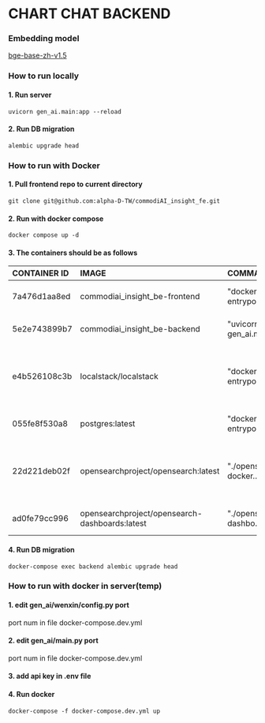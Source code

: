 # CHART CHAT BACKEND

### Embedding model
[bge-base-zh-v1.5](https://huggingface.co/BAAI/bge-base-zh-v1.5)

### How to run locally

#### 1. Run server
`uvicorn gen_ai.main:app --reload`

#### 2. Run DB migration
`alembic upgrade head`

### How to run with Docker

#### 1. Pull frontend repo to current directory
```
git clone git@github.com:alpha-D-TW/commodiAI_insight_fe.git
```

#### 2. Run with docker compose
```
docker compose up -d
```

#### 3. The containers should be as follows

| CONTAINER ID | IMAGE                                              | COMMAND                | CREATED            | STATUS                      | PORTS                                                                  | NAMES                 |
|:-------------|:---------------------------------------------------|:-----------------------|:-------------------|:----------------------------|:-----------------------------------------------------------------------|:----------------------|
| 7a476d1aa8ed | commodiai_insight_be-frontend                      | "docker-entrypoint.s…" | 7 minutes ago      | Up About a minute           | 0.0.0.0:3000->3000/tcp                                                 | frontend              |
| 5e2e743899b7 | commodiai_insight_be-backend                       | "uvicorn gen_ai.main…" | About a minute ago | Up About a minute           | 0.0.0.0:8000->8000/tcp                                                 | backend               |
| e4b526108c3b | localstack/localstack                              | "docker-entrypoint.sh" | About a minute ago | Up About a minute (healthy) | 127.0.0.1:4510-4559->4510-4559/tcp, 127.0.0.1:4566->4566/tcp, 5678/tcp | localstack-main       |
| 055fe8f530a8 | postgres:latest                                    | "docker-entrypoint.s…" | About a minute ago | Up About a minute           | 0.0.0.0:5432->5432/tcp                                                 | postgres              | 
| 22d221deb02f | opensearchproject/opensearch:latest                | "./opensearch-docker…" | About a minute ago | Up About a minute           | 0.0.0.0:9200->9200/tcp, 9300/tcp, 0.0.0.0:9600->9600/tcp, 9650/tcp     | opensearch-node       |
| ad0fe79cc996 | opensearchproject/opensearch-dashboards:latest     | "./opensearch-dashbo…" | About a minute ago | Up About a minute           | 0.0.0.0:5601->5601/tcp                                                 | opensearch-dashboards |

#### 4. Run DB migration
```
docker-compose exec backend alembic upgrade head
```

### How to run with docker in server(temp)

#### 1. edit gen_ai/wenxin/config.py port
port num in file docker-compose.dev.yml

#### 2. edit gen_ai/main.py port
port num in file docker-compose.dev.yml

#### 3. add api key in .env file

#### 4. Run docker
`docker-compose -f docker-compose.dev.yml up`
